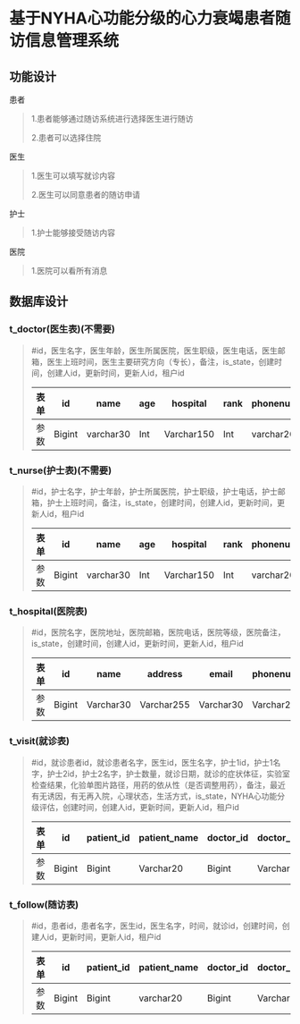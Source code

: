 # 基于NYHA心功能分级的心力衰竭患者随访信息管理系统

## 功能设计

患者

>1.患者能够通过随访系统进行选择医生进行随访
>
>2.患者可以选择住院



医生

>1.医生可以填写就诊内容
>
>2.医生可以同意患者的随访申请



护士

>1.护士能够接受随访内容



医院

>1.医院可以看所有消息



## 数据库设计

### t_doctor(医生表)(不需要)

>#id，医生名字，医生年龄，医生所属医院，医生职级，医生电话，医生邮箱，医生上班时间，医生主要研究方向（专长），备注，is_state，创建时间，创建人id，更新时间，更新人id，租户id
>
>| 表单 | id     | name      | age  | hospital   | rank | phonenumber | email     | work_hours | expertise  | remark     | is_state | create_time | create_id | update_time | update_id | tenant_id |
>| ---- | ------ | --------- | ---- | ---------- | ---- | ----------- | --------- | ---------- | ---------- | ---------- | -------- | ----------- | --------- | ----------- | --------- | --------- |
>| 参数 | Bigint | varchar30 | Int  | Varchar150 | Int  | varchar20   | Varchar30 | Varchar50  | Varchar255 | Varchar500 | Int      | Date        | Bigint    | Date        | Bigint    | Bigint    |



### t_nurse(护士表)(不需要)

>#id，护士名字，护士年龄，护士所属医院，护士职级，护士电话，护士邮箱，护士上班时间，备注，is_state，创建时间，创建人id，更新时间，更新人id，租户id
>
>| 表单 | id     | name      | age  | hospital   | rank | phonenumber | email     | work_hours | remark     | is_state | create_time | create_id | update_time | update_id | tenant_id |
>| ---- | ------ | --------- | ---- | ---------- | ---- | ----------- | --------- | ---------- | ---------- | -------- | ----------- | --------- | ----------- | --------- | --------- |
>| 参数 | Bigint | varchar30 | Int  | Varchar150 | Int  | varchar20   | Varchar30 | Varchar50  | Varchar500 | Int      | Date        | Bigint    | Date        | Bigint    | Bigint    |



### t_hospital(医院表)

>#id，医院名字，医院地址，医院邮箱，医院电话，医院等级，医院备注，is_state，创建时间，创建人id，更新时间，更新人id，租户id
>
>| 表单 | id     | name      | address    | email     | phonenumber | level | remark     | is_state | create_time | create_id | update_time | update_id | tenant_id |
>| ---- | ------ | --------- | ---------- | --------- | ----------- | ----- | ---------- | -------- | ----------- | --------- | ----------- | --------- | --------- |
>| 参数 | Bigint | Varchar30 | Varchar255 | Varchar30 | Varchar20   | int   | Varchar500 | Int      | Date        | Bigint    | Date        | Bigint    | Bigint    |



### t_visit(就诊表)

>#id，就诊患者id，就诊患者名字，医生id，医生名字，护士1id，护士1名字，护士2id，护士2名字，护士数量，就诊日期，就诊的症状体征，实验室检查结果，化验单图片路径，用药的依从性（是否调整用药），备注，最近有无诱因，有无再入院，心理状态，生活方式，is_state，NYHA心功能分级评估，创建时间，创建人id，更新时间，更新人id，租户id
>
>| 表单 | id     | patient_id | patient_name | doctor_id | doctor_name | nurse1_id | nurse1_name | nurse2_id | nurse2_name | nurse_number | visit_date | symptoms  | results    | picture_url | compliance | remark     | incentive  | in_hospital | psychology | life_style | is_state | nyha_level | is_state | create_time | create_id | update_time | update_id | tenant_id |
>| ---- | ------ | ---------- | ------------ | --------- | ----------- | --------- | ----------- | --------- | ----------- | ------------ | ---------- | --------- | ---------- | ----------- | ---------- | ---------- | ---------- | ----------- | ---------- | ---------- | -------- | ---------- | -------- | ----------- | --------- | ----------- | --------- | --------- |
>| 参数 | Bigint | Bigint     | Varchar20    | Bigint    | Varchar20   | Bigint    | Varchar20   | Bigint    | Varchar20   | Bigint       | Date       | Varchar50 | Varchar255 | varchar500  | int        | Varchar500 | varchar100 | Int         | Varchar255 | varchar500 | int      | varchar500 | Int      | Date        | Bigint    | Date        | Bigint    | Bigint    |



### t_follow(随访表)

>#id，患者id，患者名字，医生id，医生名字，时间，就诊id，创建时间，创建人id，更新时间，更新人id，租户id
>
>| 表单 | id     | patient_id | patient_name | doctor_id | doctor_name | date | visit_id | is_state | create_time | create_id | update_time | update_id | tenant_id |
>| ---- | ------ | ---------- | ------------ | --------- | ----------- | ---- | -------- | -------- | ----------- | --------- | ----------- | --------- | --------- |
>| 参数 | Bigint | Bigint     | varchar20    | Bigint    | Varchar20   | Date | Bigint   | Int      | Date        | Bigint    | Date        | Bigint    | Bigint    |



